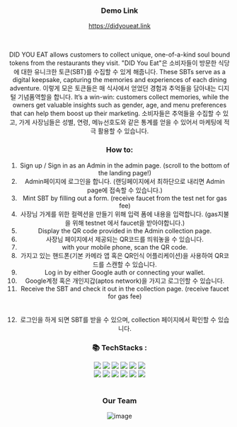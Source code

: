 <div align=center>

### Demo Link
https://didyoueat.link <br>


<br><br>
DID YOU EAT allows customers to collect unique, one-of-a-kind soul bound tokens from the restaurants they visit. 
"DID You Eat"은 소비자들이 방문한 식당에 대한 유니크한 토큰(SBT)를 수집할 수 있게 해줍니다.
These SBTs serve as a digital keepsake, capturing the memories and experiences of each dining adventure.
이렇게 모은 토큰들은 매 식사에서 얻었던 경험과 추억들을 담아내는 디지털 기념품역할을 합니다.
It’s a win-win: customers collect memories, while the owners get valuable insights such as gender, age, and menu preferences that can help them boost up their marketing.
소비자들은 추억들을 수집할 수 있고, 가게 사장님들은 성별, 연령, 메뉴선호도와 같은 통계를 얻을 수 있어서 마케팅에 적극 활용할 수 있습니다.

### How to: 
1. Sign up / Sign in as an Admin in the admin page. (scroll to the bottom of the landing page!) <br>
1. Admin페이지에 로그인을 합니다. (랜딩페이지에서 최하단으로 내리면 Admin page에 접속할 수 있습니다.)
2. Mint SBT by filling out a form. (receive faucet from the test net for gas fee) <br>
2. 사장님 가게를 위한 컬렉션을 만들기 위해 입력 폼에 내용을 입력합니다. (gas지불을 위해 testnet 에서 faucet을 받아야합니다.)
3. Display the QR code provided in the Admin collection page.<br>
3. 사장님 페이지에서 제공되는 QR코드를 띄워놓을 수 있습니다.
4. with your mobile phone, scan the QR code. <br>
4. 가지고 있는 핸드폰(기본 카메라 앱 혹은 QR인식 어플리케이션)을 사용하여 QR코드를 스캔할 수 있습니다. 
5. Log in by either Google auth or connecting your wallet.<br>
5. Google계정 혹은 개인지갑(aptos network)을 가지고 로그인할 수 있습니다. 
6. Receive the SBT and check it out in the collection page. (receive faucet for gas fee) <br><br><br>
6. 로그인을 하게 되면 SBT를 받을 수 있으며, collection 페이지에서 확인할 수 있습니다.

### 📚 TechStacks :
<img src="https://img.shields.io/badge/sass-CC6699?style=for-the-badge&logo=sass&logoColor=white">
<img src="https://img.shields.io/badge/javascript-F7DF1E?style=for-the-badge&logo=javascript&logoColor=black">
<img src="https://img.shields.io/badge/axios-5A29E4?style=for-the-badge&logo=axios&logoColor=white">
<img src="https://img.shields.io/badge/react-61DAFB?style=for-the-badge&logo=react&logoColor=black">
<img src="https://img.shields.io/badge/petra-fb6364?style=for-the-badge">
<img src="https://img.shields.io/badge/aptos wallet-000000?style=for-the-badge">
<br>
<img src="https://img.shields.io/badge/typescript-3178C6?style=for-the-badge&logo=typescript&logoColor=white">
<img src="https://img.shields.io/badge/express-000000?style=for-the-badge&logo=express&logoColor=white">
<img src="https://img.shields.io/badge/prisma-2D3748?style=for-the-badge&logo=prisma&logoColor=white">
<img src="https://img.shields.io/badge/sqlite-003B57?style=for-the-badge&logo=sqlite&logoColor=white">
<img src="https://img.shields.io/badge/move-000000?style=for-the-badge">
<img src="https://img.shields.io/badge/aptos sdk-000000?style=for-the-badge">
 <br><br>



 
### Our Team
![image](https://user-images.githubusercontent.com/77462765/218380635-ddce8486-0fde-4c6a-b201-5986dff26508.png)



</div>
